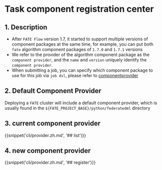 # Task component registration center

## 1. Description

- After `FATE Flow` version 1.7, it started to support multiple versions of component packages at the same time, for example, you can put both `fate` algorithm component packages of `1.7.0` and `1.7.1` versions
- We refer to the provider of the algorithm component package as the `component provider`, and the `name` and `version` uniquely identify the `component provider`.
- When submitting a job, you can specify which component package to use for this job via `job dsl`, please refer to [componentprovider](./fate_flow_job_scheduling.md#35-Component-Providers)

## 2. Default Component Provider

Deploying a `FATE` cluster will include a default component provider, which is usually found in the `${FATE_PROJECT_BASE}/python/federatedml` directory

## 3. current component provider

{{snippet('cli/provider.zh.md', '## list')}}

## 4. new component provider

{{snippet('cli/provider.zh.md', '## register')}}